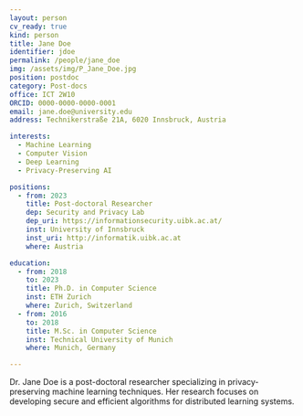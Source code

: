 ```yaml
---
layout: person
cv_ready: true
kind: person
title: Jane Doe
identifier: jdoe
permalink: /people/jane_doe
img: /assets/img/P_Jane_Doe.jpg
position: postdoc
category: Post-docs
office: ICT 2W10
ORCID: 0000-0000-0000-0001
email: jane.doe@university.edu
address: Technikerstraße 21A, 6020 Innsbruck, Austria

interests:
  - Machine Learning
  - Computer Vision
  - Deep Learning
  - Privacy-Preserving AI

positions:
  - from: 2023
    title: Post-doctoral Researcher
    dep: Security and Privacy Lab
    dep_uri: https://informationsecurity.uibk.ac.at/
    inst: University of Innsbruck
    inst_uri: http://informatik.uibk.ac.at
    where: Austria

education:
  - from: 2018
    to: 2023
    title: Ph.D. in Computer Science
    inst: ETH Zurich
    where: Zurich, Switzerland
  - from: 2016
    to: 2018
    title: M.Sc. in Computer Science
    inst: Technical University of Munich
    where: Munich, Germany

---
```


Dr. Jane Doe is a post-doctoral researcher specializing in privacy-preserving machine learning techniques. Her research focuses on developing secure and efficient algorithms for distributed learning systems.